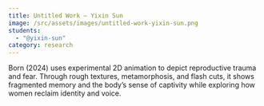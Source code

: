 ```yaml
---
title: Untitled Work — Yixin Sun
image: /src/assets/images/untitled-work-yixin-sun.png
students:
  - "@yixin-sun"
category: research
---
```

Born (2024) uses experimental 2D animation to depict reproductive trauma and fear. Through rough textures, metamorphosis, and flash cuts, it shows fragmented memory and the body’s sense of captivity while exploring how women reclaim identity and voice.